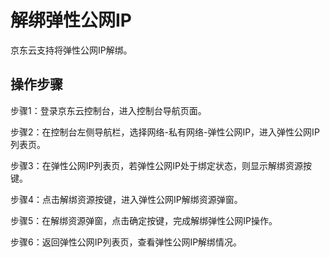 # 解绑弹性公网IP

京东云支持将弹性公网IP解绑。

## 操作步骤

步骤1：登录京东云控制台，进入控制台导航页面。

步骤2：在控制台左侧导航栏，选择网络-私有网络-弹性公网IP，进入弹性公网IP列表页。

步骤3：在弹性公网IP列表页，若弹性公网IP处于绑定状态，则显示解绑资源按键。

步骤4：点击解绑资源按键，进入弹性公网IP解绑资源弹窗。

步骤5：在解绑资源弹窗，点击确定按键，完成解绑弹性公网IP操作。

步骤6：返回弹性公网IP列表页，查看弹性公网IP解绑情况。

